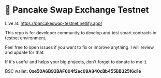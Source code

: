 # 🥞 Pancake Swap Exchange Testnet

Live at: https://pancakeswap-testnet.netlify.app/

This repo is for developer community to develop and test smart contracts in testnet environment.

Feel free to open issues if you want to fix or improve anything. I will review and update for that.

If it's useful and helps your big projects, don't forget to donate to me :).

BSC wallet: **0xe50A6B93BAF604f2ec09A840cBb455BB325f6d1e**